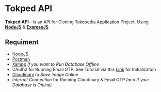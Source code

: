 # Tokped API

**Tokped API** - is an API for Cloning Tokopedia Application Project. Using **[NodeJS](https://nodejs.org)** & **[ExpressJS](https://expressjs.com/)**

## Requiment

- [NodeJS](https://nodejs.org)
- [Postman](https://www.getpostman.com/)
- [Xampp](https://www.apachefriends.org/) *if you want to Run Database Offline*
- OAuth2 for Running Email OTP. See Tutorial via this [Link](https://medium.com/@nickroach_50526/sending-emails-with-node-js-using-smtp-gmail-and-oauth2-316fe9c790a1) for Initialization
- [Cloudinary](https://cloudinary.com/) *to Save Image Online*
- *Internet Connection* for Running Cloudinary & Email OTP *(and if your Database is Online)*

